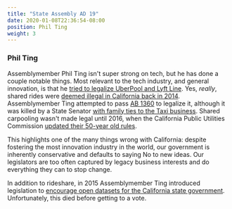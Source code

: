 ```yaml
---
title: "State Assembly AD 19"
date: 2020-01-08T22:36:54-08:00
position: Phil Ting
weight: 3
---
```


### Phil Ting

Assemblymember Phil Ting isn't super strong on tech, but he has done a couple
notable things. Most relevant to the tech industry, and general innovation, is
that he [tried to legalize UberPool and Lyft Line](http://leginfo.legislature.ca.gov/faces/billNavClient.xhtml?bill_id=201520160AB1360&search_keywords=).
Yes, _really_, shared rides were [deemed illegal in California back in 2014](https://www.cnet.com/news/california-deems-all-ride-share-carpooling-services-illegal/).
Assemblymember Ting attempted to pass [AB 1360](https://www.latimes.com/business/technology/la-fi-tn-tnc-carpooling-20150420-story.html)
to legalize it, although it was killed by a State Senator
[with family ties to the Taxi business](https://www.latimes.com/politics/la-pol-sac-ben-hueso-taxi-industry-uber-lyft-20160311-story.html).
Shared carpooling wasn't made legal until 2016, when the California Public
Utilities Commission [updated their 50-year old rules](https://fortune.com/2016/04/21/california-uber-lyft-carpool/).

This highlights one of the many things wrong with California: despite fostering
the most innovation industry in the world, our government is inherently
conservative and defaults to saying No to new ideas. Our legislators are too
often captured by legacy business interests and do everything they can to stop
change.

In addition to rideshare, in 2015 Assemblymember Ting introduced legislation to
[encourage open datasets for the California state government](http://leginfo.legislature.ca.gov/faces/billNavClient.xhtml?bill_id=201520160AB1215&search_keywords=).
Unfortunately, this died before getting to a vote.
